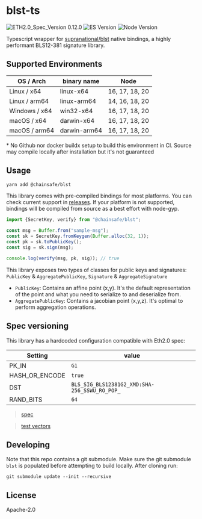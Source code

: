 # blst-ts

![ETH2.0_Spec_Version 0.12.0](https://img.shields.io/badge/ETH2.0_Spec_Version-0.12.0-2e86c1.svg)
![ES Version](https://img.shields.io/badge/ES-2017-yellow)
![Node Version](https://img.shields.io/badge/node-14.x-green)

Typescript wrapper for [supranational/blst](https://github.com/supranational/blst) native bindings, a highly performant BLS12-381 signature library.

## Supported Environments

| OS / Arch     | binary name | Node                               |
| ------------- | ----------- | ---------------------------------- |
| Linux / x64   | linux-x64   | 16, 17, 18, 20 |
| Linux / arm64 | linux-arm64 | 14, 16, 18, 20 |
| Windows / x64 | win32-x64   | 16, 17, 18, 20 |
| macOS / x64     | darwin-x64  | 16, 17, 18, 20 |
| macOS / arm64      | darwin-arm64  | 16, 17, 18, 20 |

\* No Github nor docker buildx setup to build this environment in CI. Source may compile locally after installation but it's not guaranteed

## Usage

```bash
yarn add @chainsafe/blst
```

This library comes with pre-compiled bindings for most platforms. You can check current support in [releases](https://github.com/ChainSafe/blst-ts/releases). If your platform is not supported, bindings will be compiled from source as a best effort with node-gyp.

```ts
import {SecretKey, verify} from "@chainsafe/blst";

const msg = Buffer.from("sample-msg");
const sk = SecretKey.fromKeygen(Buffer.alloc(32, 1));
const pk = sk.toPublicKey();
const sig = sk.sign(msg);

console.log(verify(msg, pk, sig)); // true
```

This library exposes two types of classes for public keys and signatures: `PublicKey` & `AggregatePublicKey`, `Signature` & `AggregateSignature`

- `PublicKey`: Contains an affine point (x,y). It's the default representation of the point and what you need to serialize to and deserialize from.
- `AggregatePublicKey`: Contains a jacobian point (x,y,z). It's optimal to perform aggregation operations.

## Spec versioning

This library has a hardcoded configuration compatible with Eth2.0 spec:

| Setting        | value                                         |
| -------------- | --------------------------------------------- |
| PK_IN          | `G1`                                          |
| HASH_OR_ENCODE | `true`                                        |
| DST            | `BLS_SIG_BLS12381G2_XMD:SHA-256_SSWU_RO_POP_` |
| RAND_BITS      | `64`                                          |

> [spec](https://github.com/ethereum/eth2.0-specs/blob/v0.11.1/specs/phase0/beacon-chain.md#bls-signatures)

> [test vectors](https://github.com/ethereum/consensus-spec-tests/tree/master/tests/general)

## Developing

Note that this repo contains a git submodule. Make sure the git submodule `blst` is populated before attempting to build locally. After cloning run:

```
git submodule update --init --recursive
```

## License

Apache-2.0
